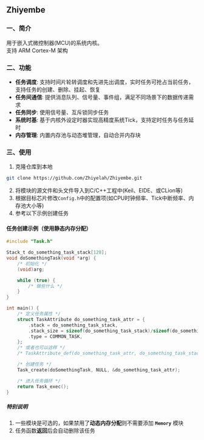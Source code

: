 ## Zhiyembe


### 一、简介
用于嵌入式微控制器(MCU)的系统内核。<br>
支持 ARM Cortex-M 架构

### 二、功能
- **任务调度**: 支持时间片轮转调度和先进先出调度，实时任务可抢占当前任务，支持任务的创建、删除、挂起、恢复
- **任务间通信**: 提供消息队列、信号量、事件组，满足不同场景下的数据传递需求
- **任务同步**: 使用信号量、互斥锁同步任务
- **系统时基**: 基于内核外设定时器实现高精度系统Tick，支持定时任务与任务延时
- **内存管理**: 内置内存池与动态堆管理，自动合并内存块

### 三、使用
1. 克隆仓库到本地
```bash
git clone https://github.com/Zhiyelah/Zhiyembe.git
```
2. 将模块的源文件和头文件导入到C/C++工程中(Keil、EIDE、或CLion等)
3. 根据目标芯片修改`Config.h`中的配置项(如CPU时钟频率、Tick中断频率、内存池大小等) 
4. 参考以下示例创建任务

#### 任务创建示例（使用静态内存分配）
```C
#include "Task.h"

Stack_t do_something_task_stack[128];
void doSomethingTask(void *arg) {
    /* 初始化 */
    (void)arg;

    while (true) {
        /* 做些什么 */
    }
}

int main() {
    /* 定义任务属性 */
    struct TaskAttribute do_something_task_attr = {
        .stack = do_something_task_stack,
        .stack_size = sizeof(do_something_task_stack)/sizeof(do_something_task_stack[0]),
        .type = COMMON_TASK,
    };
    /* 或者也可以这样 */
    /* TaskAttribute_def(do_something_task_attr, do_something_task_stack, COMMON_TASK); */

    /* 创建任务 */
    Task_create(doSomethingTask, NULL, &do_something_task_attr);

    /* 进入任务循环 */
    return Task_exec();
}
```

##### 特别说明
1. 一些模块是可选的，如果禁用了**动态内存分配**则不需要添加 **`Memory`** 模块
2. 任务函数**返回**后会自动删除该任务
